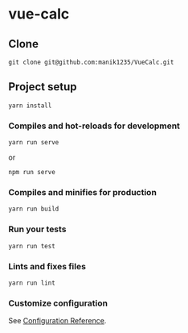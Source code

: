 # vue-calc

## Clone
```
git clone git@github.com:manik1235/VueCalc.git
```

## Project setup
```
yarn install
```

### Compiles and hot-reloads for development
```
yarn run serve
```
or
```
npm run serve
```

### Compiles and minifies for production
```
yarn run build
```

### Run your tests
```
yarn run test
```

### Lints and fixes files
```
yarn run lint
```

### Customize configuration
See [Configuration Reference](https://cli.vuejs.org/config/).
